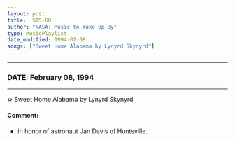 ```yaml
---
layout: post
title:  STS-60
author: "NASA: Music to Wake Up By"
type: MusicPlaylist
date_modified: 1994-02-08
songs: ["Sweet Home Alabama by Lynyrd Skynyrd"]
---
```


----
### DATE: February 08, 1994
----
✫ Sweet Home Alabama by Lynyrd Skynyrd

#### Comment:
* in honor of astronaut Jan Davis of Huntsville.



<br/>
<center>
	<a target="_blank"
	   href="https://twitter.com/intent/tweet?hashtags=Space,NASA,Playlist,NASAWakeupCalls,SpaceProgram&text={{ page.author}}, '{{ page.songs.first }}' {{ page.title }}, {{ page.date | date: '%B %d, %Y' }}. {{ site.url }}{{ page.url }} @nasawakeupcalls">
	   <i class="fab fa-twitter" alt="Tweet this page" style="font-size: 1.3em;"></i>
	</a>
	&nbsp; 	<i class="fas fa-user-astronaut" style="font-size: 1.5em;"></i> &nbsp;
    <a type="amzn" search="'Sweet Home Alabama by Lynyrd Skynyrd'" category="popular music">
        <i class="fab fa-amazon" style="font-size: 1.3em;"></i>
    </a>
</center>

